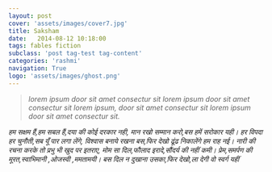 ```yaml
---
layout: post
cover: 'assets/images/cover7.jpg'
title: Saksham
date:   2014-08-12 10:18:00
tags: fables fiction
subclass: 'post tag-test tag-content'
categories: 'rashmi'
navigation: True
logo: 'assets/images/ghost.png'
---
```


<blockquote>
<i>
lorem ipsum door sit amet consectur sit lorem ipsum door sit amet consectur sit lorem ipsum,
door sit amet consectur sit lorem ipsum door sit amet consectur sit.
</i>
</blockquote>

<i>
हम सक्षम हैं,हम सबल हैं,दया की कोई दरकार नही,  
मान रखो सम्मान करो,बस हमें सरोकार यही।  
हर विपदा हर चुनौती,सब यूँ पार लगा लेंगे,  
विश्वास बनाये रखना बस,फिर देखो ढूंढ निकालेंगे हम राह नई।  
नारी की रचना करके तो प्रभु भी खुद पर इतराए,  
मोम सा दिल,फौलाद इरादे,सौंदर्य की नहीं कमी।  
प्रेम,समर्पण की मूरत,स्वाभिमानी ,ओजस्वी ,ममतामयी।  
बस दिल न दुखाना उसका,फिर देखो,ला देगी वो स्वर्ग यहीं  
</i>
